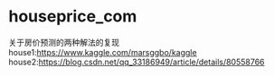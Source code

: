 # houseprice_com
关于房价预测的两种解法的复现
house1:https://www.kaggle.com/marsggbo/kaggle
house2:https://blog.csdn.net/qq_33186949/article/details/80558766
